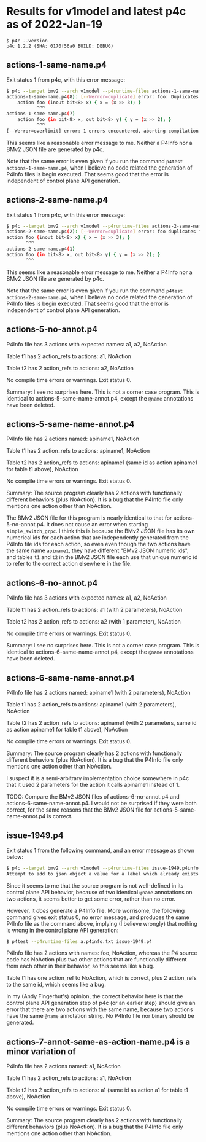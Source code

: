 # Results for v1model and latest p4c as of 2022-Jan-19

```
$ p4c --version
p4c 1.2.2 (SHA: 0170f56a0 BUILD: DEBUG)
```

## actions-1-same-name.p4

Exit status 1 from p4c, with this error message:
```bash
$ p4c --target bmv2 --arch v1model --p4runtime-files actions-1-same-name.p4info.txt actions-1-same-name.p4
actions-1-same-name.p4(8): [--Werror=duplicate] error: foo: Duplicates declaration foo
    action foo (inout bit<8> x) { x = (x >> 3); }
           ^^^
actions-1-same-name.p4(7)
    action foo (in bit<8> x, out bit<8> y) { y = (x >> 2); }
           ^^^
[--Werror=overlimit] error: 1 errors encountered, aborting compilation
```

This seems like a reasonable error message to me.
Neither a P4Info nor a BMv2 JSON file are generated by p4c.

Note that the same error is even given if you run the command `p4test
actions-1-same-name.p4`, when I believe no code related the generation
of P4Info files is begin executed.  That seems good that the error is
independent of control plane API generation.


## actions-2-same-name.p4

Exit status 1 from p4c, with this error message:
```bash
$ p4c --target bmv2 --arch v1model --p4runtime-files actions-2-same-name.p4info.txt actions-2-same-name.p4
actions-2-same-name.p4(2): [--Werror=duplicate] error: foo duplicates foo.
action foo (inout bit<8> x) { x = (x >> 3); }
       ^^^
actions-2-same-name.p4(1)
action foo (in bit<8> x, out bit<8> y) { y = (x >> 2); }
       ^^^
```

This seems like a reasonable error message to me.
Neither a P4Info nor a BMv2 JSON file are generated by p4c.

Note that the same error is even given if you run the command `p4test
actions-2-same-name.p4`, when I believe no code related the generation
of P4Info files is begin executed.  That seems good that the error is
independent of control plane API generation.


## actions-5-no-annot.p4

P4Info file has 3 actions with expected names: a1, a2, NoAction

Table t1 has 2 action_refs to actions: a1, NoAction

Table t2 has 2 action_refs to actions: a2, NoAction

No compile time errors or warnings.  Exit status 0.

Summary: I see no surprises here.  This is not a corner case program.
This is identical to actions-5-same-name-annot.p4, except the `@name`
annotations have been deleted.


## actions-5-same-name-annot.p4

P4Info file has 2 actions named: apiname1, NoAction

Table t1 has 2 action_refs to actions: apiname1, NoAction

Table t2 has 2 action_refs to actions: apiname1 (same id as action
apiname1 for table t1 above), NoAction

No compile time errors or warnings.  Exit status 0.

Summary: The source program clearly has 2 actions with functionally
different behaviors (plus NoAction).  It is a bug that the P4Info file
only mentions one action other than NoAction.

The BMv2 JSON file for this program is nearly identical to that for
actions-5-no-annot.p4.  It does not cause an error when starting
`simple_switch_grpc`.  I think this is because the BMv2 JSON file has
its own numerical ids for each action that are independently generated
from the P4Info file ids for each action, so even even though the two
actions have the same name `apiname1`, they have different "BMv2 JSON
numeric ids", and tables `t1` and `t2` in the BMv2 JSON file each use
that unique numeric id to refer to the correct action elsewhere in the
file.


## actions-6-no-annot.p4

P4Info file has 3 actions with expected names: a1, a2, NoAction

Table t1 has 2 action_refs to actions: a1 (with 2 parameters), NoAction

Table t2 has 2 action_refs to actions: a2 (with 1 parameter), NoAction

No compile time errors or warnings.  Exit status 0.

Summary: I see no surprises here.  This is not a corner case program.
This is identical to actions-6-same-name-annot.p4, except the `@name`
annotations have been deleted.


## actions-6-same-name-annot.p4

P4Info file has 2 actions named: apiname1 (with 2 parameters), NoAction

Table t1 has 2 action_refs to actions: apiname1 (with 2 parameters), NoAction

Table t2 has 2 action_refs to actions: apiname1 (with 2 parameters,
same id as action apiname1 for table t1 above), NoAction

No compile time errors or warnings.  Exit status 0.

Summary: The source program clearly has 2 actions with functionally
different behaviors (plus NoAction).  It is a bug that the P4Info file
only mentions one action other than NoAction.

I suspect it is a semi-arbitrary implementation choice somewhere in
p4c that it used 2 parameters for the action it calls apiname1 instead
of 1.

TODO: Compare the BMv2 JSON files of actions-6-no-annot.p4 and
actions-6-same-name-annot.p4.  I would not be surprised if they were
both correct, for the same reasons that the BMv2 JSON file for
actions-5-same-name-annot.p4 is correct.


## issue-1949.p4

Exit status 1 from the following command, and an error message as
shown below:
```bash
$ p4c --target bmv2 --arch v1model --p4runtime-files issue-1949.p4info.txt issue-1949.p4
Attempt to add to json object a value for a label which already exists foo null
```

Since it seems to me that the source program is not well-defined in
its control plane API behavior, because of two identical `@name`
annotations on two actions, it seems better to get some error, rather
than no error.

However, it _does_ generate a P4Info file.  More worrisome, the
following command gives exit status 0, no error message, and produces
the same P4Info file as the command above, implying (I believe
wrongly) that nothing is wrong in the control plane API generation:
```bash
$ p4test --p4runtime-files a.p4info.txt issue-1949.p4
```

P4Info file has 2 actions with names: foo, NoAction, whereas the P4
source code has NoAction plus two other actions that are functionally
different from each other in their behavior, so this seems like a bug.

Table t1 has one action_ref to NoAction, which is correct, plus 2
action_refs to the same id, which seems like a bug.

In my (Andy Fingerhut's) opinion, the correct behavior here is that
the control plane API generation step of p4c (or an earlier step)
should give an error that there are two actions with the same name,
because two actions have the same `@name` annotation string.  No
P4Info file nor binary should be generated.


## actions-7-annot-same-as-action-name.p4 is a minor variation of

P4Info file has 2 actions named: a1, NoAction

Table t1 has 2 action_refs to actions: a1, NoAction

Table t2 has 2 action_refs to actions: a1 (same id as action a1 for
table t1 above), NoAction

No compile time errors or warnings.  Exit status 0.

Summary: The source program clearly has 2 actions with functionally
different behaviors (plus NoAction).  It is a bug that the P4Info file
only mentions one action other than NoAction.
